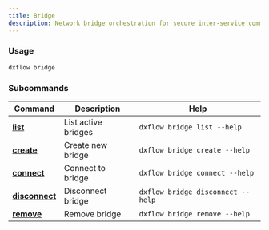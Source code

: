 ```yaml
---
title: Bridge 
description: Network bridge orchestration for secure inter-service communication
---
```


### Usage

```bash [Terminal]
dxflow bridge
```

### Subcommands

| Command | Description | Help |
|---------|-------------|------|
| [**list**](/docs/cli/bridge/list) | List active bridges | `dxflow bridge list --help` |
| [**create**](/docs/cli/bridge/create) | Create new bridge | `dxflow bridge create --help` |
| [**connect**](/docs/cli/bridge/connect) | Connect to bridge | `dxflow bridge connect --help` |
| [**disconnect**](/docs/cli/bridge/disconnect) | Disconnect bridge | `dxflow bridge disconnect --help` |
| [**remove**](/docs/cli/bridge/remove) | Remove bridge | `dxflow bridge remove --help` |

